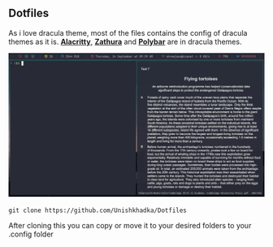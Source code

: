 ## Dotfiles

As i love dracula theme, most of the files contains the config of dracula themes as it is. 
__[Alacritty](https://github.com/Unishkhadka/Dotfiles/tree/main/alacritty)__,  __[Zathura](https://github.com/Unishkhadka/Dotfiles/tree/main/zathura)__ and  __[Polybar](https://github.com/Unishkhadka/Dotfiles/tree/main/polybar)__ are in dracula themes.

<img src="/images/pic-1.png">

`git clone https://github.com/Unishkhadka/Dotfiles`

After cloning this you can copy or move it to your desired folders to your .config folder

